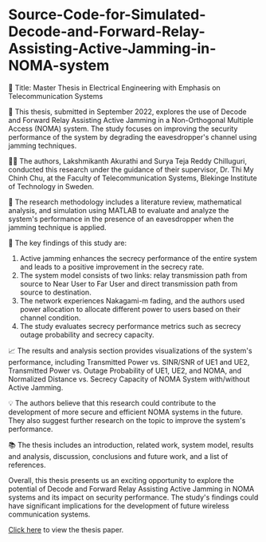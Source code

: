 # Source-Code-for-Simulated-Decode-and-Forward-Relay-Assisting-Active-Jamming-in-NOMA-system

📜 Title: Master Thesis in Electrical Engineering with Emphasis on Telecommunication Systems

🔬 This thesis, submitted in September 2022, explores the use of Decode and Forward Relay Assisting Active Jamming in a Non-Orthogonal Multiple Access (NOMA) system. The study focuses on improving the security performance of the system by degrading the eavesdropper's channel using jamming techniques.

👨‍💻 The authors, Lakshmikanth Akurathi and Surya Teja Reddy Chilluguri, conducted this research under the guidance of their supervisor, Dr. Thi My Chinh Chu, at the Faculty of Telecommunication Systems, Blekinge Institute of Technology in Sweden.

🔧 The research methodology includes a literature review, mathematical analysis, and simulation using MATLAB to evaluate and analyze the system's performance in the presence of an eavesdropper when the jamming technique is applied.

🔑 The key findings of this study are:

1. Active jamming enhances the secrecy performance of the entire system and leads to a positive improvement in the secrecy rate.
2. The system model consists of two links: relay transmission path from source to Near User to Far User and direct transmission path from source to destination.
3. The network experiences Nakagami-m fading, and the authors used power allocation to allocate different power to users based on their channel condition.
4. The study evaluates secrecy performance metrics such as secrecy outage probability and secrecy capacity.

📈 The results and analysis section provides visualizations of the system's performance, including Transmitted Power vs. SINR/SNR of UE1 and UE2, Transmitted Power vs. Outage Probability of UE1, UE2, and NOMA, and Normalized Distance vs. Secrecy Capacity of NOMA System with/without Active Jamming.

💡 The authors believe that this research could contribute to the development of more secure and efficient NOMA systems in the future. They also suggest further research on the topic to improve the system's performance.

📚 The thesis includes an introduction, related work, system model, results and analysis, discussion, conclusions and future work, and a list of references.

Overall, this thesis presents us an exciting opportunity to explore the potential of Decode and Forward Relay Assisting Active Jamming in NOMA systems and its impact on security performance. The study's findings could have significant implications for the development of future wireless communication systems.

[Click here](https://www.diva-portal.org/smash/get/diva2:1712744/FULLTEXT02.pdf) to view the thesis paper.
